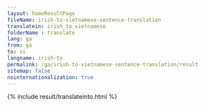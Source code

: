 ```yaml
---
layout: homeResultPage
fileName: irish-to-vietnamese-sentence-translation
translatein: irish_to_vietnamese
folderName : translate
lang: ga
from: ga
to: vi
langname: irish-to
permalink: /ga/irish-to-vietnamese-sentence-translation/result
sitemap: false
nointernationalization: true
---
```

{% include result/translateinto.html %}

<script src="/js/result/translation.js" data-foldername="{{page.folderName}}" data-lang="{{page.lang}}"></script>
